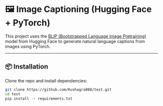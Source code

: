 # 🖼️ Image Captioning (Hugging Face + PyTorch)

This project uses the [BLIP (Bootstrapped Language Image Pretraining)](https://huggingface.co/Salesforce/blip-image-captioning-base) model from Hugging Face to generate natural language captions from images using PyTorch.


---

## 📦 Installation

Clone the repo and install dependencies:

```bash
git clone https://github.com/Kushagra888/test.git
cd test
pip install -r requirements.txt
